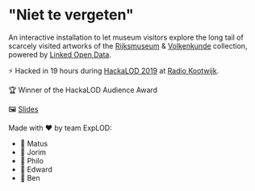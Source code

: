 # "Niet te vergeten"

An interactive installation to let museum visitors explore the long tail of scarcely visited artworks of the [Rijksmuseum](https://data.rijksmuseum.nl/) & [Volkenkunde](https://www.volkenkunde.nl/en) collection, powered by [Linked Open Data](http://linkeddata.org/).

⚡️ Hacked in 19 hours during [HackaLOD 2019](https://hackalod.com/) at [Radio Kootwijk](https://en.wikipedia.org/wiki/Radio_Kootwijk).

🏆 Winner of the HackaLOD Audience Award

🖼 [Slides](https://docs.google.com/presentation/d/11OKPjXcZbr1WMmL5pSC-u_VLk9wVoUnKwvBComF9FjQ/edit?usp=sharing)

Made with ❤️ by team ExpLOD:

- 🤯 Matus
- 🤯 Jorim
- 🤯 Philo
- 🤯 Edward
- 🤯 Ben
